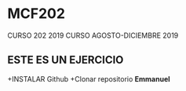# MCF202
CURSO 202 2019
CURSO AGOSTO-DICIEMBRE 2019 
## ESTE ES UN EJERCICIO
+INSTALAR Github
+Clonar repositorio
**Emmanuel**